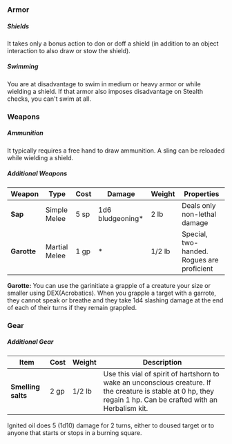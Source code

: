 ### Armor

##### Shields
It takes only a bonus action to don or doff a shield (in addition to an object interaction to also draw or stow the shield).

##### Swimming
You are at disadvantage to swim in medium or heavy armor or while wielding a shield. If that armor also imposes disadvantage on Stealth checks, you can't swim at all.

### Weapons

##### Ammunition
It typically requires a free hand to draw ammunition. A sling can be reloaded while wielding a shield.  

##### Additional Weapons

| Weapon      | Type          | Cost | Damage           | Weight | Properties                                 |
| ----------- | ------------- | ---- | ---------------- | ------ | ------------------------------------------ |
| **Sap**     | Simple Melee  | 5 sp | 1d6 bludgeoning* | 2 lb   | Deals only non-lethal damage               |
| **Garotte** | Martial Melee | 1 gp | \*               | 1/2 lb | Special, two-handed. Rogues are proficient |

**Garotte:** You can use the garinitiate a grapple of a creature your size or smaller using DEX(Acrobatics). When you grapple a target with a garrote, they cannot speak or breathe and they take 1d4 slashing damage at the end of each of their turns if they remain grappled.

### Gear

##### Additional Gear

| Item               | Cost | Weight | Description                                                                                                                                                      |
| ------------------ | ---- | ------ | ---------------------------------------------------------------------------------------------------------------------------------------------------------------- |
| **Smelling salts** | 2 gp | 1/2 lb | Use this vial of spirit of hartshorn to wake an unconscious creature. If the creature is stable at 0 hp, they regain 1 hp. Can be crafted with an Herbalism kit. |


Ignited oil does 5 (1d10) damage for 2 turns, either to doused target or to anyone that starts or stops in a burning square.


